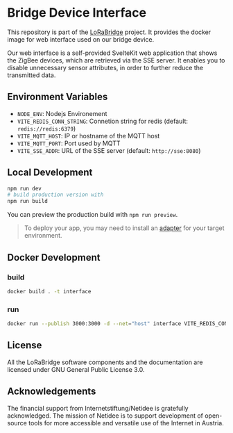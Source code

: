 # Bridge Device Interface

This repository is part of the [LoRaBridge](https://github.com/lorabridge2/lorabridge) project.
It provides the docker image for web interface used on our bridge device.

Our web interface is a self-provided SvelteKit web application that shows the ZigBee devices, which are retrieved via the SSE server. It enables you to disable unnecessary sensor attributes, in order to further reduce the transmitted data.

## Environment Variables

- `NODE_ENV`: Nodejs Environement
- `VITE_REDIS_CONN_STRING`: Connetion string for redis (default: `redis://redis:6379`)
- `VITE_MQTT_HOST`: IP or hostname of the MQTT host
- `VITE_MQTT_PORT`: Port used by MQTT
- `VITE_SSE_ADDR`: URL of the SSE server (default: `http://sse:8080`)

## Local Development

```bash
npm run dev
# build production version with
npm run build
```

You can preview the production build with `npm run preview`.

> To deploy your app, you may need to install an [adapter](https://kit.svelte.dev/docs/adapters) for your target environment.

## Docker Development

### build

```bash
docker build . -t interface
```

### run

```bash
docker run --publish 3000:3000 -d --net="host" interface VITE_REDIS_CONN_STRING=redis://127.0.0.1:6379
```

## License

All the LoRaBridge software components and the documentation are licensed under GNU General Public License 3.0.

## Acknowledgements

The financial support from Internetstiftung/Netidee is gratefully acknowledged. The mission of Netidee is to support development of open-source tools for more accessible and versatile use of the Internet in Austria.
